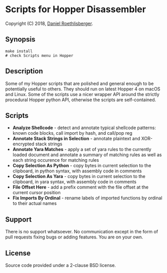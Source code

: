 # Scripts for Hopper Disassembler

Copyright (C) 2018, [Daniel Roethlisberger](//daniel.roe.ch/).

## Synopsis

    make install
    # check Scripts menu in Hopper

## Description

Some of my Hopper scripts that are polished and general enough to be
potentially useful to others.  They should run on latest Hopper 4 on macOS and
Linux.  Some of the scripts use a nicer wrapper API around the strictly
procedural Hopper python API, otherwise the scripts are self-contained.

## Scripts

-   **Analyze Shellcode** - detect and annotate typical shellcode patterns:
    known code blocks, call import by hash, and call/pop reg
-   **Annotate Stack Strings in Selection** - annotate plaintext and
    XOR-encrypted stack strings
-   **Annotate Yara Matches** - apply a set of yara rules to the currently
    loaded document and annotate a summary of matching rules as well as each
    string occurence for matching rules
-   **Copy Selection As Python** - copy bytes in current selection to the
    clipboard, in python syntax, with assembly code in comments
-   **Copy Selection As Yara** - copy bytes in current selection to the
    clipboard, in yara syntax, with assembly code in comments
-   **File Offset Here** - add a prefix comment with the file offset at the
    current cursor position
-   **Fix Imports By Ordinal** - rename labels of imported functions by ordinal
    to their actual names

## Support

There is no support whatsoever.  No communication except in the form of pull
requests fixing bugs or adding features.  You are on your own.

## License

Source code provided under a 2-clause BSD license.

